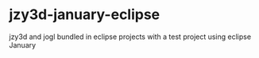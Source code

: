 # jzy3d-january-eclipse
jzy3d and jogl bundled in eclipse projects with a test project using eclipse January
